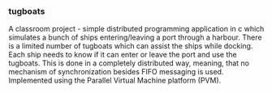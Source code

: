 ### tugboats
A classroom project - 
simple distributed programming application in c which simulates a bunch of ships  entering/leaving a port through a harbour.
There is a limited number of tugboats which can assist the ships while docking.
Each ship needs to know if it can enter or leave the port and use the tugboats. 
This is done in a completely distributed way, meaning, that no mechanism of synchronization besides FIFO messaging is used.
Implemented using the Parallel Virtual Machine platform (PVM).
